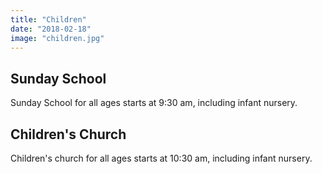 ```yaml
---
title: "Children"
date: "2018-02-18"
image: "children.jpg"
---
```


## Sunday School

Sunday School for all ages starts at 9:30 am, including infant nursery.

## Children's Church

Children's church for all ages starts at 10:30 am, including infant nursery.

